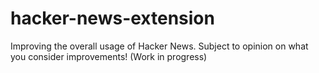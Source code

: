 hacker-news-extension
=====================

Improving the overall usage of Hacker News. Subject to opinion on what you consider improvements! (Work in progress)
